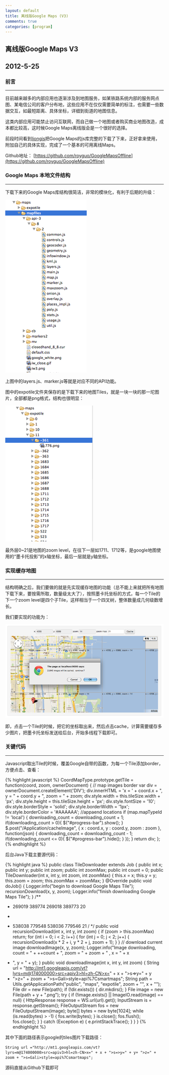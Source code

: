 ```yaml
---
layout: default
title: 离线版Google Maps (V3)
comments: true
categories: [program]
---
```

## 离线版Google Maps V3
2012-5-25
---

### 前言
---
目前越来越多的内部应用也逐渐涉及到地图服务，如某铁路系统内部的服务网点图、某电信公司的客户分布地，这些应用不在仅仅需要简单的标注，也需要一些数据交互，如最短距离、具体坐标，详细到街道的地图信息。

这类内部应用可能禁止访问互联网，而自己做一个地图或者购买商业地图改造，成本都比较高，这时候Google Maps离线版会是一个很好的选择。

前段时间看到[liongis](http://www.cnblogs.com/liongis/archive/2011/04/28/2032316.html)把Google Maps的js库完整的下载了下来，正好拿来使用，附加自己的具体实现，完成了一个基本的可用离线Maps。


Github地址： [https://github.com/royguo/GoogleMapsOffline](https://github.com/royguo/GoogleMapsOffline)

### Google Maps 本地文件结构
---
下载下来的Google Maps库结构很简洁，非常的模块化，有利于后期的升级：

![](/images/opensource/5-25/google-maps-js.png)

上图中的layers.js、marker.js等就是对应不同的API功能。

图中的expotile文件夹保存的是下载下来的地图Tiles，就是一块一块的那一坨图片，全部都是png格式，结构也很明显：

![](/images/opensource/5-25/google-maps-tiles.png)

最外层0~21是地图的zoom level，在往下一层如1711、1712等，是google地图使用的“墨卡托投影”的x轴坐标，最后一层就是y轴坐标。

### 实现缓存地图
---
结构明确之后，我们要做的就是先实现缓存地图的功能（总不能上来就把所有地图下载下来，要按需所取，数量级太大了），按照墨卡托坐标的方式，每一个Tile的下一个zoom level是四个子Tile，这样相当于一个四叉树，整体数量成几何级数增长。

我们要实现的功能为：

![](/images/opensource/5-25/cache-maps.png)

即，点击一个Tile的时候，把它的坐标取出来，然后点击cache，计算需要缓存多少图片，把墨卡托坐标发送给后台，开始多线程下载即可。

### 关键代码
---
Javascript取出Tile的时候，覆盖Google自带的函数，为每一个Tile添加border，方便点击、查看：

{% highlight javascript %}
CoordMapType.prototype.getTile = function(coord, zoom, ownerDocument) {
    // map images border
    var div = ownerDocument.createElement('DIV');
    div.innerHTML = 'x = ' + coord.x + ", y = " + coord.y + ", zoom = " + zoom;
    div.style.width = this.tileSize.width + 'px';
    div.style.height = this.tileSize.height + 'px';
    div.style.fontSize = '10';
    div.style.borderStyle = 'solid';
    div.style.borderWidth = '1px';
    div.style.borderColor = '#AAAAAA';
    //appaend locations
    if (map.mapTypeId != 'local') {
        downloading_count = downloading_count + 1;
        if(downloading_count > 0){
            $("#progress-bar").show();
        }
        $.post("/Application/cacheImage", {
            x : coord.x,
            y : coord.y,
            zoom : zoom
        }, function(json) {
            downloading_count = downloading_count - 1;
            if(downloading_count <= 0){
                $("#progress-bar").hide();
            }
        });
    }
    return div;
};
{% endhighlight %}

后台Java下载主要源代码：

{% highlight java %}
public class TileDownloader extends Job {
 public int x;
 public int y;
 public int zoom;
 public int zoomMax;
 public int count = 0;
public TileDownloader(int x, int y, int zoom, int zoomMax) {
 this.x = x;
 this.y = y;
 this.zoom = zoom;
 this.zoomMax = zoomMax;
 }
@Override
 public void doJob() {
 Logger.info("begin to download Google Maps Tile");
 recursionDownload(x, y, zoom);
 Logger.info("finish downloading Google Maps Tile");
 }
/**
 * 269019 389774 269018 389773 20
 * <p>
 * 538038 779548 538036 779546 21 /
 */
 public void recursionDownload(int x, int y, int zoom) {
 if (zoom > this.zoomMax) return;
 for (int i = 0; i < 2; i++) {
 for (int j = 0; j < 2; j++) {
 recursionDownload(x * 2 + i, y * 2 + j, zoom + 1);
 }
 }
 // download current image
 downloadImage(x, y, zoom);
 Logger.info("Image downloading, count = " + ++count + ", zoom = " + zoom + " , x = " + x
 + ", y = " + y);
 }
public void downloadImage(int x, int y, int zoom) {
 String url =
 "http://mt1.googleapis.com/vt?lyrs=m@174000000>src=apiv3>hl=zh-CN>x=" + x + ">s=>y=" + y
 + ">z=" + zoom + ">s=Gali>style=api%7Csmartmaps";
 String path = Utils.getApplicationPath("public", "maps", "expotile", zoom + "", x + "");
 File dir = new File(path);
 if (!dir.exists()) {
 dir.mkdirs();
 }
 File image = new File(path + y + ".png");
 try {
 if (!image.exists() || ImageIO.read(image) == null) {
 HttpResponse response = WS.url(url).get();
 InputStream is = response.getStream();
 FileOutputStream fos = new FileOutputStream(image);
 byte[] bytes = new byte[1024];
 while (is.read(bytes) > -1) {
 fos.write(bytes);
 }
 is.close();
 fos.flush();
 fos.close();
 }
 } catch (Exception e) {
 e.printStackTrace();
 }
 }
}
{% endhighlight %}

其中下面的路径表示google的tiles图片下载路径：

    String url ="http://mt1.googleapis.com/vt?lyrs=m@174000000>src=apiv3>hl=zh-CN>x=" + x + ">s=>y=" + y+ ">z=" + zoom + ">s=Gali>style=api%7Csmartmaps";

源码直接从Github下载即可

